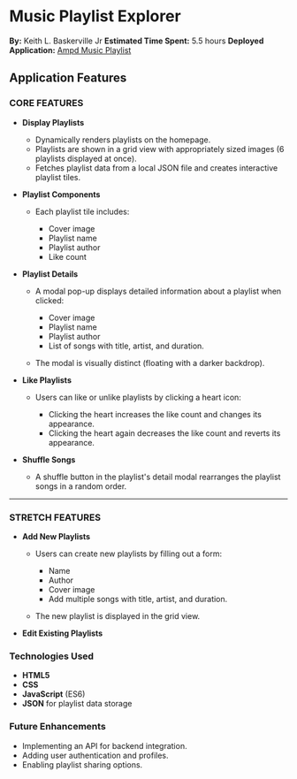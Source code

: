 # Music Playlist Explorer

**By:** Keith L. Baskerville Jr
**Estimated Time Spent:**  5.5 hours
**Deployed Application:** [Ampd Music Playlist](https://ampdmusic.netlify.app/)

## Application Features

### CORE FEATURES

* **Display Playlists**

  * Dynamically renders playlists on the homepage.
  * Playlists are shown in a grid view with appropriately sized images (6 playlists displayed at once).
  * Fetches playlist data from a local JSON file and creates interactive playlist tiles.

* **Playlist Components**

  * Each playlist tile includes:

    * Cover image
    * Playlist name
    * Playlist author
    * Like count

* **Playlist Details**

  * A modal pop-up displays detailed information about a playlist when clicked:

    * Cover image
    * Playlist name
    * Playlist author
    * List of songs with title, artist, and duration.
  * The modal is visually distinct (floating with a darker backdrop).

* **Like Playlists**

  * Users can like or unlike playlists by clicking a heart icon:

    * Clicking the heart increases the like count and changes its appearance.
    * Clicking the heart again decreases the like count and reverts its appearance.

* **Shuffle Songs**

  * A shuffle button in the playlist's detail modal rearranges the playlist songs in a random order.

---

### STRETCH FEATURES

* **Add New Playlists**

  * Users can create new playlists by filling out a form:

    * Name
    * Author
    * Cover image
    * Add multiple songs with title, artist, and duration.
  * The new playlist is displayed in the grid view.

* **Edit Existing Playlists**


### Technologies Used

* **HTML5**
* **CSS**
* **JavaScript** (ES6)
* **JSON** for playlist data storage

### Future Enhancements

* Implementing an API for backend integration.
* Adding user authentication and profiles.
* Enabling playlist sharing options.
